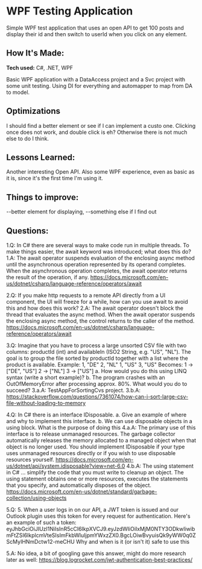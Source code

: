 # WPF Testing Application

Simple WPF test application that uses an open API to get 100 posts and display their id and then switch to userId when you click on any element.

## How It's Made:

**Tech used:** C#, .NET, WPF

Basic WPF application with a DataAccess project and a Svc project with some unit testing. 
Using DI for everything and automapper to map from DA to model.

## Optimizations

I should find a better element or see if I can implement a custo one. Clicking once does not work, and double click is eh? 
Otherwise there is not much else to do I think.

## Lessons Learned:

Another interesting Open API. Also some WPF experience, even as basic as it is, since it's the first time I'm using it.

## Things to improve:

--better element for displaying,
--something else if I find out

## Questions:

1.Q: In C# there are several ways to make code run in multiple threads. To make things easier, the await keyword was introduced; what does this do?
1.A: The await operator suspends evaluation of the enclosing async method until the asynchronous operation represented by its operand completes. When the asynchronous operation completes, the await operator returns the result of the operation, if any. https://docs.microsoft.com/en-us/dotnet/csharp/language-reference/operators/await

2.Q: If you make http requests to a remote API directly from a UI component, the UI will freeze for a while, how can you use await to avoid this and how does this work?
2.A: The await operator doesn't block the thread that evaluates the async method. When the await operator suspends the enclosing async method, the control returns to the caller of the method. https://docs.microsoft.com/en-us/dotnet/csharp/language-reference/operators/await

3.Q: Imagine that you have to process a large unsorted CSV file with two columns: productId (int) and availableIn (ISO2 String, e.g. "US", "NL"). The goal is to group the file sorted by productId together with a list where the product is available. Example: 1, "DE" 2, "NL" 1, "US" 3, "US" Becomes: 1 -> ["DE", "US"] 2 -> ["NL"] 3 -> ["US"] 
  a. How would you do this using LINQ syntax (write a short example)? 
  b. The program crashes with an OutOfMemoryError after processing approx. 80%.  What would you do to succeed?
3.a.A: TestAppForSortingCvs project.
3.b.A: https://stackoverflow.com/questions/7361074/how-can-i-sort-large-csv-file-without-loading-to-memory

4.Q: In C# there is an interface IDisposable.
  a. Give an example of where and why to implement this interface.
  b. We can use disposable objects in a using block. What is the purpose of doing this
4.a.A: The primary use of this interface is to release unmanaged resources. The garbage collector automatically releases the memory allocated to a managed object when that object is no longer used. You should implement IDisposable if your type uses unmanaged resources directly or if you wish to use disposable resources yourself.  https://docs.microsoft.com/en-us/dotnet/api/system.idisposable?view=net-6.0
4.b.A: The using statement in C# ... simplify the code that you must write to cleanup an object. The using statement obtains one or more resources, executes the statements that you specify, and automatically disposes of the object. https://docs.microsoft.com/en-us/dotnet/standard/garbage-collection/using-objects

5.Q: 5. When a user logs in on our API, a JWT token is issued and our Outlook plugin uses this token for every request for authentication. Here's an example of such a token: eyJhbGciOiJIUzI1NiIsInR5cCI6IkpXVCJ9.eyJzdWIiOiIxMjM0NTY3ODkwIiwibmFtZSI6IkplcmVteSIsImFkbWluIjpmYWxzZX0.BgcLOiwBvyuisQk9yWW0q0ZScMyIHNmDctw12-meCHU 
Why and when is it (or isn't it) safe to use this

5.A: No idea, a bit of googling gave this answer, might do more research later as well: https://blog.logrocket.com/jwt-authentication-best-practices/
